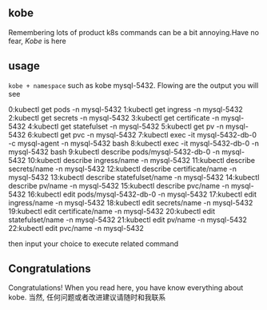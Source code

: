 ## kobe
Remembering lots of product k8s commands can be a bit annoying.Have no fear, *Kobe* is here 

## usage

`kobe + namespace` such as kobe mysql-5432. Flowing are the output you will see

0:kubectl get pods -n mysql-5432
1:kubectl get ingress -n mysql-5432
2:kubectl get secrets -n mysql-5432
3:kubectl get certificate -n mysql-5432
4:kubectl get statefulset -n mysql-5432
5:kubectl get pv -n mysql-5432
6:kubectl get pvc -n mysql-5432
7:kubectl exec -it mysql-5432-db-0 -c mysql-agent -n mysql-5432 bash
8:kubectl exec -it mysql-5432-db-0 -n mysql-5432 bash
9:kubectl describe pods/mysql-5432-db-0 -n mysql-5432
10:kubectl describe ingress/name -n mysql-5432
11:kubectl describe secrets/name -n mysql-5432
12:kubectl describe certificate/name -n mysql-5432
13:kubectl describe statefulset/name -n mysql-5432
14:kubectl describe pv/name -n mysql-5432
15:kubectl describe pvc/name -n mysql-5432
16:kubectl edit pods/mysql-5432-db-0 -n mysql-5432
17:kubectl edit ingress/name -n mysql-5432
18:kubectl edit secrets/name -n mysql-5432
19:kubectl edit certificate/name -n mysql-5432
20:kubectl edit statefulset/name -n mysql-5432
21:kubectl edit pv/name -n mysql-5432
22:kubectl edit pvc/name -n mysql-5432

then input your choice to execute related command

## Congratulations
Congratulations! When you read here, you have know everything about kobe. 当然, 任何问题或者改进建议请随时和我联系
